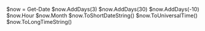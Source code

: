 $now = Get-Date
$now.AddDays(3)
$now.AddDays(30)
$now.AddDays(-10)
$now.Hour
$now.Month
$now.ToShortDateString()
$now.ToUniversalTime()
$now.ToLongTimeString()
